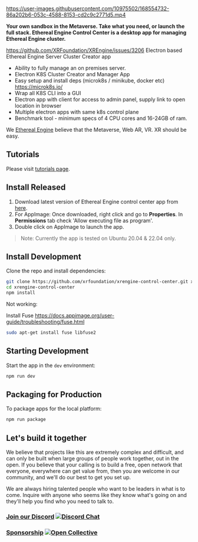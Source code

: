 https://user-images.githubusercontent.com/10975502/168554732-86a202b6-053c-4588-8153-cd2c9c2771d5.mp4

**Your own sandbox in the Metaverse. Take what you need, or launch the full stack. 
Ethereal Engine Control Center is a desktop app for managing Ethereal Engine cluster.**

https://github.com/XRFoundation/XREngine/issues/3206
Electron based Ethereal Engine Server Cluster Creator app
- Ability to fully manage an on premises server.
- Electron K8S Cluster Creator and Manager App
- Easy setup and install deps (microk8s / minikube, docker etc) https://microk8s.io/ 
- Wrap all K8S CLI into a GUI
- Electron app with client for access to admin panel, supply link to open location in browser
- Multiple electron apps with same k8s control plane 
- Benchmark tool - minimum specs of 4 CPU cores and 16-24GB of ram.

We [Ethereal Engine](https://github.com/xrfoundation) believe that the Metaverse, Web AR, VR. XR should be easy.

## Tutorials

Please visit [tutorials page](./TUTORIALS.md).

## Install Released

1. Download latest version of Ethereal Engine control center app from [here](https://github.com/XRFoundation/XREngine-Control-Center/releases).
2. For AppImage: Once downloaded, right click and go to **Properties**. In **Permissions** tab check 'Allow executing file as program'.
3. Double click on AppImage to launch the app.

> Note: Currently the app is tested on Ubuntu 20.04 & 22.04 only.

## Install Development

Clone the repo and install dependencies:

```bash
git clone https://github.com/xrfoundation/xrengine-control-center.git xrengine-control-center
cd xrengine-control-center
npm install
```

Not working: 

Install Fuse https://docs.appimage.org/user-guide/troubleshooting/fuse.html

```bash
sudo apt-get install fuse libfuse2
```

## Starting Development

Start the app in the `dev` environment:

```bash
npm run dev
```

## Packaging for Production

To package apps for the local platform:

```bash
npm run package
```

## Let's build it together
We believe that projects like this are extremely complex and difficult, and can only be built when large groups of people work together, out in the open. If you believe that your calling is to build a free, open network that everyone, everywhere can get value from, then you are welcome in our community, and we'll do our best to get you set up.

We are always hiring talented people who want to be leaders in what is to come. Inquire with anyone who seems like they know what's going on and they'll help you find who you need to talk to.

### [Join our Discord](https://discord.gg/xrf)  [![Discord Chat](https://img.shields.io/discord/692672143053422678.svg)](https://discord.gg/xrf)

### [Sponsorship](https://opencollective.com/etherealengine) [![Open Collective](https://opencollective.com/etherealengine/tiers/badge.svg)](https://opencollective.com/etherealengine)
